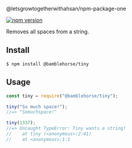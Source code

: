@letsgrowtogetherwithahsan/npm-package-one

[![npm version](https://badge.fury.io/js/%40letsgrowtogetherwithahsan%2Fnpm-package-one.svg)](https://badge.fury.io/js/%40letsgrowtogetherwithahsan%2Fnpm-package-one)

Removes all spaces from a string.

## Install

```
$ npm install @bamblehorse/tiny
```

## Usage

```js
const tiny = require("@bamblehorse/tiny");

tiny("So much space!");
//=> "Somuchspace!"

tiny(1337);
//=> Uncaught TypeError: Tiny wants a string!
//    at tiny (<anonymous>:2:41)
//    at <anonymous>:1:1
```